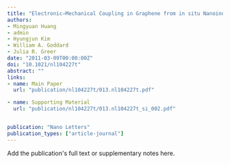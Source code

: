 ```yaml
---
title: "Electronic−Mechanical Coupling in Graphene from in situ Nanoindentation Experiments and Multiscale Atomistic Simulations"
authors:
- Mingyuan Huang
- admin
- Hyungjun Kim
- William A. Goddard
- Julia R. Greer
date: "2011-03-09T00:00:00Z"
doi: "10.1021/nl104227t"
abstract: ""
links:
- name: Main Paper
  url: "publication/nl104227t/013.nl104227t.pdf"

- name: Supporting Material
  url: "publication/nl104227t/013.nl104227t_si_002.pdf"


publication: "Nano Letters"
publication_types: ["article-journal"]
---
```


Add the publication's full text or supplementary notes here.
